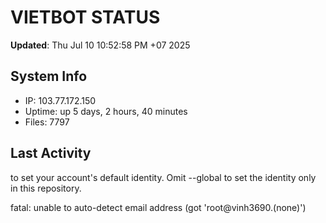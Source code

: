 # VIETBOT STATUS
**Updated**: Thu Jul 10 10:52:58 PM +07 2025

## System Info
- IP: 103.77.172.150
- Uptime: up 5 days, 2 hours, 40 minutes
- Files: 7797

## Last Activity

to set your account's default identity.
Omit --global to set the identity only in this repository.

fatal: unable to auto-detect email address (got 'root@vinh3690.(none)')
